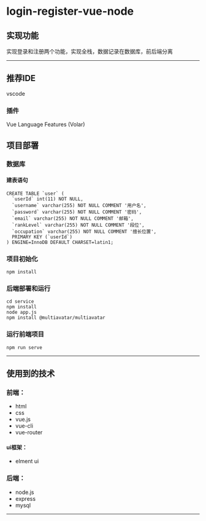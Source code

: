 # login-register-vue-node

## 实现功能

实现登录和注册两个功能，实现全栈，数据记录在数据库，前后端分离

------
## 推荐IDE
vscode
### 插件
Vue Language Features (Volar)


## 项目部署

### 数据库

#### 建表语句
```
CREATE TABLE `user` (
  `userId` int(11) NOT NULL,
  `username` varchar(255) NOT NULL COMMENT '用户名',
  `password` varchar(255) NOT NULL COMMENT '密码',
  `email` varchar(255) NOT NULL COMMENT '邮箱',
  `rankLevel` varchar(255) NOT NULL COMMENT '段位',
  `occupation` varchar(255) NOT NULL COMMENT '擅长位置',
  PRIMARY KEY (`userId`)
) ENGINE=InnoDB DEFAULT CHARSET=latin1;
```


### 项目初始化
```
npm install
```

### 后端部署和运行
```
cd service
npm install
node app.js
npm install @multiavatar/multiavatar
```

### 运行前端项目
```
npm run serve
```
-------

## 使用到的技术

### 前端：

- html
- css
- vue.js
- vue-cli
- vue-router
#### ui框架：
- elment ui

### 后端：

- node.js
- express
- mysql
--------

